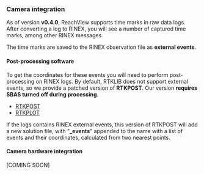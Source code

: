 ### Camera integration

As of version **v0.4.0**, ReachView supports time marks in raw data logs. After converting a log to RINEX, you will see a number of captured time marks, among other RINEX messages.

The time marks are saved to the RINEX observation file as **external events**.

#### Post-processing software

To get the coordinates for these events you will need to perform post-processing on RINEX logs. By default, RTKLIB does not support external events, so we provide a patched version of **RTKPOST**. Our version **requires SBAS turned off during processing**.

* [RTKPOST](https://files.emlid.com/RTKLIB/rtkpost.exe)
* [RTKPLOT](https://files.emlid.com/RTKLIB/rtkplot.exe)

If the logs contains RINEX external events, this version of RTKPOST will add a new solution file, with "**_events**" appended to the name with a list of events and their coordinates, calculated from two nearest points.

#### Camera hardware integration

[COMING SOON]
